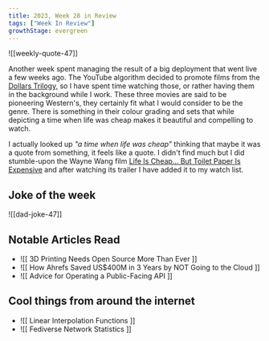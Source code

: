 ```yaml
---
title: 2023, Week 28 in Review
tags: ["Week In Review"]
growthStage: evergreen
---
```


![[weekly-quote-47]]

Another week spent managing the result of a big deployment that went live a few weeks ago. The YouTube algorithm decided to promote films from the [Dollars Trilogy,](https://en.wikipedia.org/wiki/Dollars_Trilogy) so I have spent time watching those, or rather having them in the background while I work. These three movies are said to be pioneering Western's, they certainly fit what I would consider to be the genre. There is something in their colour grading and sets that while depicting a time when life was cheap makes it beautiful and compelling to watch.

I actually looked up *"a time when life was cheap"* thinking that maybe it was a quote from something, it feels like a quote. I didn't find much but I did stumble-upon the Wayne Wang film [Life Is Cheap... But Toilet Paper Is Expensive](https://www.imdb.com/title/tt0100023/) and after watching its trailer I have added it to my watch list.

## Joke of the week
![[dad-joke-47]]

## Notable Articles Read

- ![[ 3D Printing Needs Open Source More Than Ever ]]
- ![[ How Ahrefs Saved US$400M in 3 Years by NOT Going to the Cloud ]]
- ![[ Advice for Operating a Public-Facing API ]]

## Cool things from around the internet

- ![[ Linear Interpolation Functions ]]
- ![[ Fediverse Network Statistics ]]

